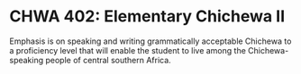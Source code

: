 # CHWA 402: Elementary Chichewa II

Emphasis is on speaking and writing grammatically acceptable Chichewa to a proficiency level that will enable the student to live among the Chichewa-speaking people of central southern Africa.